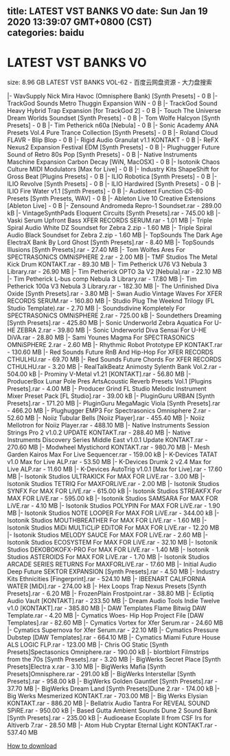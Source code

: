 
title: LATEST VST BANKS VO
date: Sun Jan 19 2020 13:39:07 GMT+0800 (CST)    
categories: baidu
---

# LATEST VST BANKS VO
size: 8.96 GB
 LATEST VST BANKS VOL-62 - 百度云网盘资源 - 大力盘搜索
 
|- WavSupply Nick Mira Havoc (Omnisphere Bank) [Synth Presets] - 0 B
|- TrackGod Sounds Metro Thuggin Expansion WiN - 0 B
|- TrackGod Sound Heavy Hybrid Trap Expansion [for TrackGod 2] - 0 B
|- Touch The Universe Dream Worlds Soundset [Synth Presets] - 0 B
|- Tom Wolfe Halcyon [Synth Presets] - 0 B
|- Tim Petherick n60a [Nebula] - 0 B
|- Sonic Academy ANA Presets Vol.4 Pure Trance Collection [Synth Presets] - 0 B
|- Roland Cloud FLAVR - Blip Blop - 0 B
|- Rigid Audio Granulat v1.1 KONTAKT - 0 B
|- ReFX Nexus2 Expansion Festival EDM [Synth Presets] - 0 B
|- Plughugger Future Sound of Retro 80s Pop [Synth Presets] - 0 B
|- Native Instruments Maschine Expansion Carbon Decay [WiN, MacOSX] - 0 B
|- Isotonik Chaos Culture MIDI Modulators [Max for Live] - 0 B
|- Industry Kits ShapeShift for Gross Beat [Plugins Presets] - 0 B
|- ILIO Robotica [Synth Presets] - 0 B
|- ILIO Revolve [Synth Presets] - 0 B
|- ILIO Hardwired [Synth Presets] - 0 B
|- ILIO Fire Water v1.1 [Synth Presets] - 0 B
|- Audiotent Function CS-80 Presets [Synth Presets, WAV] - 0 B
|- Ableton Live 10 Creative Extensions [Ableton Live] - 0 B
|- Zensound Andromeda Repro-1 Soundset.rar - 289.00 kB
|- VintageSynthPads Eloquent Circuits [Synth Presets].rar - 745.00 kB
|- Vaski Serum Upfront Bass XFER RECORDS SERUM.rar - 1.01 MB
|- Triple Spiral Audio White DZ Soundset for Zebra 2.zip - 1.60 MB
|- Triple Spiral Audio Black Soundset for Zebra 2.zip - 1.60 MB
|- TopSounds The Dark Age ElectraX Bank By Lord Ghost [Synth Presets].rar - 8.40 MB
|- TopSounds Illusions [Synth Presets].rar - 27.40 MB
|- Tom Wolfes Ares For SPECTRASONiCS OMNiSPHERE 2.rar - 2.00 MB
|- TMF Studios The Metal Kick Drum KONTAKT.rar - 89.30 MB
|- Tim Petherick U76 V3 Nebula 3 Library.rar - 26.90 MB
|- Tim Petherick OPTO 3a V2 [Nebula].rar - 22.10 MB
|- Tim Petherick L-bus comp Nebula 3 Library.rar - 17.80 MB
|- Tim Petherick 100a V3 Nebula 3 Library.rar - 182.30 MB
|- The Unfinished Diva Oxide [Synth Presets].rar - 3.80 MB
|- Swan Audio Vintage Waves For XFER RECORDS SERUM.rar - 160.80 MB
|- Studio Plug The Weeknd Trilogy (FL Studio Template).rar - 2.70 MB
|- Soundsdivine Kompletely For SPECTRASONiCS OMNiSPHERE 2.rar - 725.00 kB
|- Soundethers Dreaming [Synth Presets].rar - 425.80 MB
|- Sonic Underworld Zebra Aquatica For U-HE ZEBRA 2.rar - 39.80 MB
|- Sonic Underworld Diva Sensai For U-HE DiVA.rar - 28.80 MB
|- Sami Younes Magma For SPECTRASONiCS OMNiSPHERE 2.rar - 2.60 MB
|- Rhythmic Robot Prototype EP KONTAKT.rar - 130.60 MB
|- Red Sounds Future RnB And Hip-Hop For XFER RECORDS CTHULHU.rar - 69.70 MB
|- Red Sounds Future Chords For XFER RECORDS CTHULHU.rar - 3.20 MB
|- RealTalkBeatz Animosty Sylenth Bank Vol.2.rar - 504.00 kB
|- Prominy V-Metal v1.21 [KONTAKT].rar - 56.80 MB
|- ProducerBox Lunar Pole Pres ArtsAcoustic Reverb Presets Vol.1 [Plugins Presets].rar - 4.00 MB
|- Producer Grind FL Studio Melodic Instrument Mixer Preset Pack [FL Studio].rar - 39.00 kB
|- PluginGuru URBAN [Synth Presets].rar - 171.20 MB
|- PluginGuru MegaMagic Viola [Synth Presets].rar - 466.20 MB
|- Plughugger EMP3 For Spectrasonics Omnisphere 2.rar - 52.60 MB
|- Noiiz Tubular Bells [Noiiz Player].rar - 455.40 MB
|- Noiiz Mellotron for Noiiz Player.rar - 488.10 MB
|- Native Instruments Session Strings Pro 2 v1.0.2 UPDATE KONTAKT.rar - 288.40 MB
|- Native Instruments Discovery Series Middle East v1.0.1 Update KONTAKT.rar - 270.60 MB
|- Modwheel Mystichord KONTAKT.rar - 980.70 MB
|- Mesh Garden Kairos Max For Live Sequencer.rar - 159.00 kB
|- K-Devices TATAT v1.0 Max for Live ALP.rar - 53.50 MB
|- K-Devices Drumk 2 v2.4 Max for Live ALP.rar - 11.60 MB
|- K-Devices AutoTrig v1.0.1 [Max for Live].rar - 17.60 MB
|- Isotonik Studios ULTRAKICK For MAX FOR LiVE.rar - 3.00 MB
|- Isotonik Studios TETRIQ For MAXFORLiVE.rar - 2.00 MB
|- Isotonik Studios SYNFX For MAX FOR LiVE.rar - 615.00 kB
|- Isotonik Studios STREAKFX For MAX FOR LiVE.rar - 595.00 kB
|- Isotonik Studios SAMSARA For MAX FOR LiVE.rar - 4.10 MB
|- Isotonik Studios POLYPIN For MAX FOR LiVE.rar - 1.90 MB
|- Isotonik Studios NOTE LOOPER For MAX FOR LiVE.rar - 344.00 kB
|- Isotonik Studios MOUTHBREATHER For MAX FOR LiVE.rar - 1.60 MB
|- Isotonik Studios MiDi MULTiCLiP EDiTOR For MAX FOR LiVE.rar - 12.20 MB
|- Isotonik Studios MELODY SAUCE For MAX FOR LiVE.rar - 2.60 MB
|- Isotonik Studios ECOSYSTEM For MAX FOR LiVE.rar - 32.10 MB
|- Isotonik Studios DEKOBOKOFX-PRO For MAX FOR LiVE.rar - 1.40 MB
|- Isotonik Studios ASTEROIDS For MAX FOR LiVE.rar - 1.70 MB
|- Isotonik Studios ARCADE SERIES RETURNS For MAXFORLiVE.rar - 17.60 MB
|- Initial Audio Deep Future SEKTOR EXPANSION [Synth Presets].rar - 4.50 MB
|- Industry Kits Ethnicities [Fingerprint].rar - 524.10 MB
|- IBEENART CALIFORNIA WATER [MiDi].rar - 274.00 kB
|- Hex Loops Trap Nexus Presets [Synth Presets].rar - 6.20 MB
|- FrozenPlain Frostpoint.rar - 38.80 MB
|- Ecliptiq Audio Vault [KONTAKT].rar - 233.50 MB
|- Dream Audio Tools Indie Twelve v1.0 [KONTAKT].rar - 385.80 MB
|- DAW Templates Flame Bitwig DAW Template.rar - 4.20 MB
|- Cymatics Woes- Hip Hop Project File [DAW Templates].rar - 82.60 MB
|- Cymatics Vortex for Xfer Serum.rar - 24.60 MB
|- Cymatics Supernova for Xfer Serum.rar - 22.10 MB
|- Cymatics Pressure Dubstep [DAW Templates].rar - 664.10 MB
|- Cymatics Miami Future House ALS LOGIC FLP.rar - 123.00 MB
|- Chris OG Static [Synth Presets]Spectasonics Omniphere.rar - 190.00 kB
|- blortblort Filmstrips from the 70s [Synth Presets].rar - 3.20 MB
|- BigWerks Secret Place [Synth Presets]Electra x.rar - 3.10 MB
|- BigWerks Mafia [Synth Presets]Omnisphere.rar - 291.00 kB
|- BigWerks Interstellar [Synth Presets].rar - 958.00 kB
|- BigWerks Golden Gauntlet [Synth Presets].rar - 37.70 MB
|- BigWerks Dream Land [Synth Presets]Dune 2.rar - 174.00 kB
|- Big Werks Mesmerized KONTAKT.rar - 703.00 MB
|- Big Werks Elysian KONTAKT.rar - 886.20 MB
|- Bellatrix Audio Tantra For REVEAL SOUND SPiRE.rar - 950.00 kB
|- Based Gutta Ambient Sounds Dune 2 Sound Bank [Synth Presets].rar - 235.00 kB
|- Audioease Ecoplate II from CSF Irs for Altiverb 7.rar - 28.50 MB
|- Atom Hub Cryptar Eternal Light KONTAKT.rar - 537.40 MB

[How to download](https://bpcam.bemobtrk.com/go/2ceec3aa-1ca2-46d6-b9ff-aaa5c184517c?jno=5268)